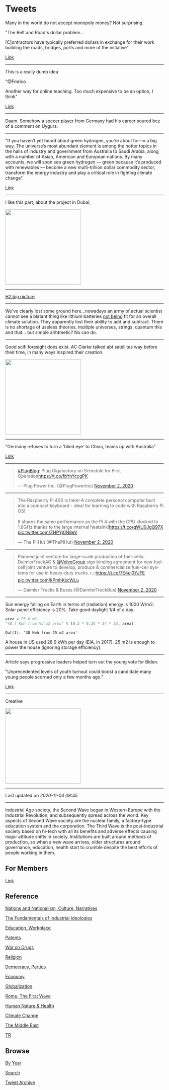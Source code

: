 # Tweets

Many in the world do not accept monopoly money? Not surprising.

"The Belt and Road's dollar problem...

[C]ontractors have typically preferred dollars in exchange for their
work building the roads, bridges, ports and more of the initiative"

[Link](https://ftalphaville.ft.com/2018/12/18/1545130791000/The-Belt-and-Road-s-dollar-problem/)

---

This is a really dumb idea

"@Fmrico

Another way for online teaching. Too much expensive to be an option, I think"

[Link](https://twitter.com/Fmrico/status/1323317858538037250)

---

Daam. Somehow a [soccer player](https://www.nytimes.com/2020/10/26/sports/soccer/mesut-ozil-arsenal-china.html)
from Germany had his career soured bcz of a comment on Uygurs.

---

"If you haven’t yet heard about green hydrogen, you’re about to—in a
big way. The universe’s most abundant element is among the hotter
topics in the halls of industry and government from Australia to Saudi
Arabia, along with a number of Asian, American and European
nations. By many accounts, we will soon see green hydrogen — green
because it’s produced with renewables — become a new multi-trillion
dollar commodity sector, transform the energy industry and play a
critical role in fighting climate change"

[Link](https://www.bofaml.com/en-us/content/esg-research/green-hydrogen-market-importance.html)

---

I like this part, about the project in Dubai;

<img width="240" src="https://pbs.twimg.com/media/El2AuAPW0AEYZ4B?format=png&name=small"/>

---

[H2 big picture](https://pbs.twimg.com/media/El1OBenXEAAm9Xp?format=jpg&name=small)

---

We've clearly lost some ground here...nowadays an army of actual
scientist cannot see a blatant thing like lithium batteries [not
being](https://muratk3n.github.io/thirdwave/en/2020/07/h2-numbers.html#lithium)
fit for an overall climate solution. They apparently lost their
ability to add and subtract.  There is no shortage of useless
theories, multiple universes, strings, quantum this and that... but
simple arihtmetic?  No can do.

---

Good scifi foresight does exist. AC Clarke talked abt satellites way
before their time, in many ways inspired their creation.

<img width="240" src="https://pbs.twimg.com/media/Elzvb15U4AAGAN2?format=jpg&name=small"/>

---

"Germany refuses to turn a 'blind eye' to China, teams up with
Australia"

[Link](https://www.smh.com.au/world/asia/germany-refuses-to-turn-a-blind-eye-to-china-teams-up-with-australia-20201102-p56apf.html)

---

<blockquote class="twitter-tweet"><p lang="en" dir="ltr"><a href="https://twitter.com/hashtag/PlugBlog?src=hash&amp;ref_src=twsrc%5Etfw">#PlugBlog</a>: Plug Gigafactory on Schedule for First Operation<a href="https://t.co/fbYnYccgPK">https://t.co/fbYnYccgPK</a></p>&mdash; Plug Power Inc. (@PlugPowerInc) <a href="https://twitter.com/PlugPowerInc/status/1323251333005234176?ref_src=twsrc%5Etfw">November 2, 2020</a></blockquote> <script async src="https://platform.twitter.com/widgets.js" charset="utf-8"></script>

---

<blockquote class="twitter-tweet"><p lang="en" dir="ltr">The Raspberry Pi 400 is here! A complete personal computer built into a compact keyboard - ideal for learning to code with Raspberry Pi OS!<br><br>It shares the same performance as the Pi 4 with the CPU clocked to 1.8GHz thanks to the large internal heatsink!<a href="https://t.co/qWU0JgQ97X">https://t.co/qWU0JgQ97X</a> <a href="https://t.co/ZHPYj0N8eV">pic.twitter.com/ZHPYj0N8eV</a></p>&mdash; The Pi Hut (@ThePiHut) <a href="https://twitter.com/ThePiHut/status/1323173191393705991?ref_src=twsrc%5Etfw">November 2, 2020</a></blockquote> <script async src="https://platform.twitter.com/widgets.js" charset="utf-8"></script>

---

<blockquote class="twitter-tweet"><p lang="en" dir="ltr">Planned joint venture for large-scale production of fuel-cells: DaimlerTruckAG &amp; <a href="https://twitter.com/VolvoGroup?ref_src=twsrc%5Etfw">@VolvoGroup</a> sign binding agreement for new fuel-cell joint venture to develop, produce &amp; commercialize fuel-cell systems for use in heavy-duty trucks. 👉<a href="https://t.co/7E4ej0YJFE">https://t.co/7E4ej0YJFE</a> <a href="https://t.co/kPmhKxcWLu">pic.twitter.com/kPmhKxcWLu</a></p>&mdash; Daimler Trucks &amp; Buses (@DaimlerTruckBus) <a href="https://twitter.com/DaimlerTruckBus/status/1323158782915076097?ref_src=twsrc%5Etfw">November 2, 2020</a></blockquote> <script async src="https://platform.twitter.com/widgets.js" charset="utf-8"></script>

---

Sun energy falling on Earth in terms of (radiation) energy is 1000
W/m2. Solar panel efficiency is 20%. Take good daylight 1/4 of a
day. 

```python
area = 25 # m2
"%0.f Kwh from %d m2 area" % (0.2 * 0.25 * 24 * 25, area)
```

```text
Out[1]: '30 Kwh from 25 m2 area'
```

A house in US used 28.9 kWh per day (EIA, in 2017). 25 m2 is enough to
power the house (ignoring storage efficiency).

---

Article says progressive leaders helped turn out the young vote for Biden.

"Unprecedented levels of youth turnout could boost a candidate many
young people scorned only a few months ago."

[Link](https://m.huffpost.com/us/entry/us_5f9d978ac5b65662bcc788b4)

---

Creative 

<img width="240" src="https://pbs.twimg.com/media/El1pz6NWoAIRXoH?format=jpg&name=small"/>

---

Last updated on *2020-11-03 08:45*

---

Industrial Age society, the Second Wave began in Western Europe with
the Industrial Revolution, and subsequently spread across the
world. Key aspects of Second Wave society are the nuclear family, a
factory-type education system and the corporation. The Third Wave is
the post-industrial society based on hi-tech with all its benefits and
adverse effects causing major attitude shifts in society. Institutions
are built around methods of production, so when a new wave arrives,
older structures around governance, education, health start to crumble
despite the best efforts of people working in them.

## For Members

[Link](https://thirdwave-members.herokuapp.com)

## Reference

[Nations and Nationalism, Culture, Narratives](/2013/02/nations-and-nationalism.md)

[The Fundamentals of Industrial Ideologies](/2011/04/fundamentals-of-industrial-ideologies.md)

[Education, Workplace](2017/09/education-workplace.md)

[Patents](/2018/09/patents.md)

[War on Drugs](/2019/11/war-on-drugs.md)

[Religion](/2015/04/god-religion.md)

[Democracy, Parties](/2016/11/democracy.md)

[Economy](/2018/05/economy.md)

[Globalization](/2018/09/globalization.md)

[Rome, The First Wave](/2017/12/rome.md)

[Human Nature & Health](/2020/07/human-nature.md)

[Climate Change](/2018/12/climate.md)

[The Middle East](/2019/07/middleeast.md)

[TR](../tr)

## Browse

[By Year](years.md)

[Search](search.html)

[Tweet Archive](/tweets/README.md)



